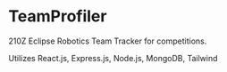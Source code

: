 # TeamProfiler

210Z Eclipse Robotics Team Tracker for competitions.

Utilizes React.js, Express.js, Node.js, MongoDB, Tailwind

